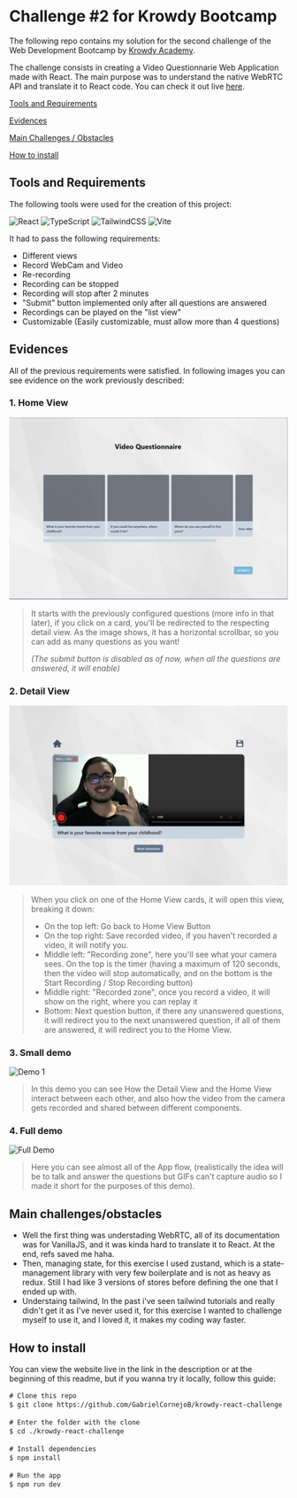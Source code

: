 # **Challenge #2 for Krowdy Bootcamp**

The following repo contains my solution for the second challenge of the Web Development Bootcamp by [Krowdy Academy](https://www.krowdy.com/).

The challenge consists in creating a Video Questionnarie Web Application made with React. The main purpose was to understand the native WebRTC API and translate it to React code. You can check it out live [here](https://gabrielcornejob.github.io/krowdy-react-challenge/).

[Tools and Requirements](#tools-and-requirements)

[Evidences](#evidences)

[Main Challenges / Obstacles](#main-challengesobstacles)

[How to install](#how-to-install)

## **Tools and Requirements**

The following tools were used for the creation of this project:

![React](https://img.shields.io/badge/react-%2320232a.svg?style=for-the-badge&logo=react&logoColor=%2361DAFB)
![TypeScript](https://img.shields.io/badge/typescript-%23007ACC.svg?style=for-the-badge&logo=typescript&logoColor=white)
![TailwindCSS](https://img.shields.io/badge/tailwindcss-%2338B2AC.svg?style=for-the-badge&logo=tailwind-css&logoColor=white)
![Vite](https://img.shields.io/badge/vite-%23646CFF.svg?style=for-the-badge&logo=vite&logoColor=white)

It had to pass the following requirements:

- Different views
- Record WebCam and Video
- Re-recording
- Recording can be stopped
- Recording will stop after 2 minutes
- "Submit" button implemented only after all questions are answered
- Recordings can be played on the "list view"
- Customizable (Easily customizable, must allow more than 4 questions)

## **Evidences**

All of the previous requirements were satisfied. In following images you can see evidence on the work previously described:

### **1. Home View**

![Home view](./readme_images/home_view.png)

> It starts with the previously configured questions (more info in that later), if you click on a card, you'll be redirected to the respecting detail view. As the image shows, it has a horizontal scrollbar, so you can add as many questions as you want!
>
> _(The submit button is disabled as of now, when all the questions are answered, it will enable)_

### **2. Detail View**

![Detail View](./readme_images/detail_view.png)

> When you click on one of the Home View cards, it will open this view, breaking it down:
>
> - On the top left: Go back to Home View Button
> - On the top right: Save recorded video, if you haven't recorded a video, it will notify you.
> - Middle left: "Recording zone", here you'll see what your camera sees. On the top is the timer (having a maximum of 120 seconds, then the video will stop automatically, and on the bottom is the Start Recording / Stop Recording button)
> - Middle right: "Recorded zone", once you record a video, it will show on the right, where you can replay it
> - Bottom: Next question button, if there any unanswered questions, it will redirect you to the next unanswered question, if all of them are answered, it will redirect you to the Home View.

### **3. Small demo**

![Demo 1](readme_images/demo-1.gif)

> In this demo you can see How the Detail View and the Home View interact between each other, and also how the video from the camera gets recorded and shared between different components.

### **4. Full demo**

![Full Demo](readme_images/demo-full.gif)

> Here you can see almost all of the App flow, (realistically the idea will be to talk and answer the questions but GIFs can't capture audio so I made it short for the purposes of this demo).

## **Main challenges/obstacles**

- Well the first thing was understading WebRTC, all of its documentation was for VanillaJS, and it was kinda hard to translate it to React. At the end, refs saved me haha.
- Then, managing state, for this exercise I used zustand, which is a state-management library with very few boilerplate and is not as heavy as redux. Still I had like 3 versions of stores before defining the one that I ended up with.
- Understaing tailwind, In the past i've seen tailwind tutorials and really didn't get it as I've never used it, for this exercise I wanted to challenge myself to use it, and I loved it, it makes my coding way faster.

## **How to install**

You can view the website live in the link in the description or at the beginning of this readme, but if you wanna try it locally, follow this guide:

    # Clone this repo
    $ git clone https://github.com/GabrielCornejoB/krowdy-react-challenge

    # Enter the folder with the clone
    $ cd ./krowdy-react-challenge

    # Install dependencies
    $ npm install

    # Run the app
    $ npm run dev
